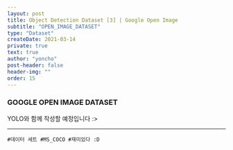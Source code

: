 ```yaml
---
layout: post
title: Object Detection Dataset [3] | Google Open Image
subtitle: "OPEN_IMAGE_DATASET"
type: "Dataset"
createDate: 2021-03-14
private: true
text: true
author: "yoncho"
post-header: false
header-img: ""
order: 15
---
```



### GOOGLE OPEN IMAGE DATASET

YOLO와 함께 작성할 예정입니다 :>



<hr>

<code>#데이터 세트 #MS_COCO #재미있다 :D</code>
